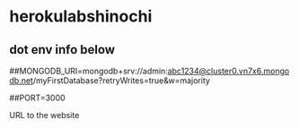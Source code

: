 # herokulabshinochi



## dot env info below


##MONGODB_URI=mongodb+srv://admin:abc1234@cluster0.vn7x6.mongodb.net/myFirstDatabase?retryWrites=true&w=majority

##PORT=3000

URL to the website
